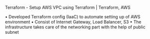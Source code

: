 Terraform - Setup AWS VPC using Terraform | Terraform, AWS

• Developed Terraform config (IaaC) to automate setting up of AWS environment
• Consist of Internet Gateway, Load Balancer, S3
• The infrastructure takes care of the networking part with the help of public subnet
